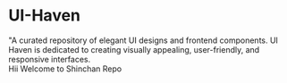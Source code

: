 # UI-Haven
"A curated repository of elegant UI designs and frontend components. UI Haven is dedicated to creating visually appealing, user-friendly, and responsive interfaces. 
<br>
Hii Welcome to Shinchan Repo
